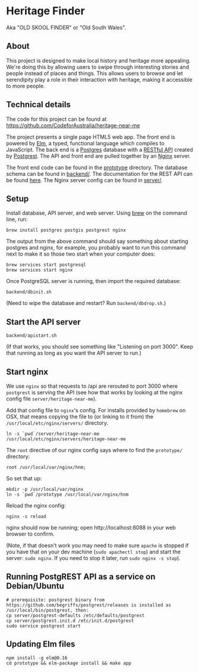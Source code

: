 # Heritage Finder

Aka "OLD SKOOL FINDER" or "Old South Wales".

## About
This project is designed to make local history and heritage more appealing.
We're doing this by allowing users to swipe through interesting stories and people instead of places and things. This allows users to browse and let serendipity play a role in their interaction with heritage, making it accessible to more people.


## Technical details
The code for this project can be found at https://github.com/CodeforAustralia/heritage-near-me

The project presents a single page HTML5 web app.
The front end is powered by [Elm](http://elm-lang.org), a typed, functional language which compiles to JavaScript.
The back end is a [Postgres](http://www.postgresql.org) database with a [RESTful API](https://en.wikipedia.org/wiki/Representational_state_transfer) created by [Postgrest](http://postgrest.com).
The API and front end are pulled together by an [Nginx](http://nginx.org/en/) server.

The front end code can be found in the [prototype](prototype) directory.
The database schema can be found in [backend/](backend/heritage-near-me.sql).
The documentation for the REST API can be found [here](http://postgrest.com/api/reading/).
The Nginx server config can be found in [server/](server/heritage-near-me).


## Setup

Install database, API server, and web server. Using [brew](http://brew.sh/) on the command line, run:

```
brew install postgres postgis postgrest nginx
```

The output from the above command should say something about starting postgres and nginx, for example, you probably want to run this command next to make it so those two start when your computer does:

```
brew services start postgresql
brew services start nginx
```


Once PostgreSQL server is running, then import the required database:

```
backend/dbinit.sh
```

(Need to wipe the database and restart? Run `backend/dbdrop.sh`.)


## Start the API server

```
backend/apistart.sh
```

(If that works, you should see something like "Listening on port 3000". Keep that running as long as you want the API server to run.)

## Start nginx

We use `nginx` so that requests to /api are rerouted to port 3000 where `postgrest`
is serving the API (see how that works by looking at the nginx config file `server/heritage-near-me`).

Add that config file to `nginx`'s config. For installs provided by `homebrew` on OSX, that means copying the file to (or linking to it from) the `/usr/local/etc/nginx/servers/` directory.

```
ln -s `pwd`/server/heritage-near-me /usr/local/etc/nginx/servers/heritage-near-me
```

The `root` directive of our nginx config says where to find the `prototype/` directory:

```
root /usr/local/var/nginx/hnm;
```

So set that up:

```
mkdir -p /usr/local/var/nginx
ln -s `pwd`/prototype /usr/local/var/nginx/hnm
```

Reload the nginx config:

```
nginx -s reload
````

nginx should now be running; open http://localhost:8088 in your web browser to confirm.

(Note, if that doesn't work you may need to make sure `apache` is stopped if you have that on your dev machine (`sudo apachectl stop`) and start the server: `sudo nginx`. If you need to stop it later, run `sudo nginx -s stop`).

## Running PostgREST API as a service on Debian/Ubuntu

```
# prerequisite: postgrest binary from https://github.com/begriffs/postgrest/releases is installed as /usr/local/bin/postgrest, then:
cp server/postgrest-defaults /etc/defaults/postgrest
cp server/postgrest.init.d /etc/init.d/postgrest
sudo service postgrest start
```


## Updating Elm files


```
npm install -g elm@0.16
cd prototype && elm-package install && make app
```



